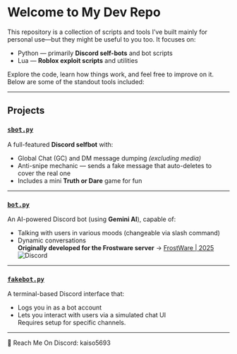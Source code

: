 # Welcome to My Dev Repo

This repository is a collection of scripts and tools I’ve built mainly for personal use—but they might be useful to you too. It focuses on:

- Python — primarily **Discord self-bots** and bot scripts  
- Lua — **Roblox exploit scripts** and utilities

Explore the code, learn how things work, and feel free to improve on it. Below are some of the standout tools included:

---

## Projects

### [`sbot.py`](https://github.com/Kaiso-666/Kaiso-666/blob/main/sbot.py)

A full-featured **Discord selfbot** with:
- Global Chat (GC) and DM message dumping *(excluding media)*
- Anti-snipe mechanic — sends a fake message that auto-deletes to cover the real one
- Includes a mini **Truth or Dare** game for fun

---

### [`bot.py`](https://github.com/Kaiso-666/Kaiso-666/blob/main/bot.py)

An AI-powered Discord bot (using **Gemini AI**), capable of:
- Talking with users in various moods (changeable via slash command)
- Dynamic conversations  
**Originally developed for the Frostware server** → [FrostWare | 2025](https://discord.gg/getfrost) ![Discord](https://img.shields.io/discord/1295258555888177182?style=flat-square)

---

### [`fakebot.py`](https://github.com/Kaiso-666/Kaiso-666/blob/main/fakebot.py)

A terminal-based Discord interface that:
- Logs you in as a bot account
- Lets you interact with users via a simulated chat UI  
Requires setup for specific channels.

---

🔗 Reach Me On Discord: kaiso5693
